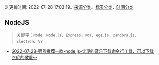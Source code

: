 :alarm_clock: 更新时间: 2022-07-28 17:03:19。[来源分类](../README.md)、[标签分类](../TAGS.md)、[时间分类](../TIMELINE.md)

## NodeJS


> 关键字：`Node`、`Node.js`、`Express`、`Koa`、`egg.js`、`pandora.js`、`Electron`、`V8`



- [2022-07-28-强烈推荐一款-node.js-实现的音乐下载命令行工具，可以下载杰伦的歌哦～](https://www.v2ex.com/t/869356) 